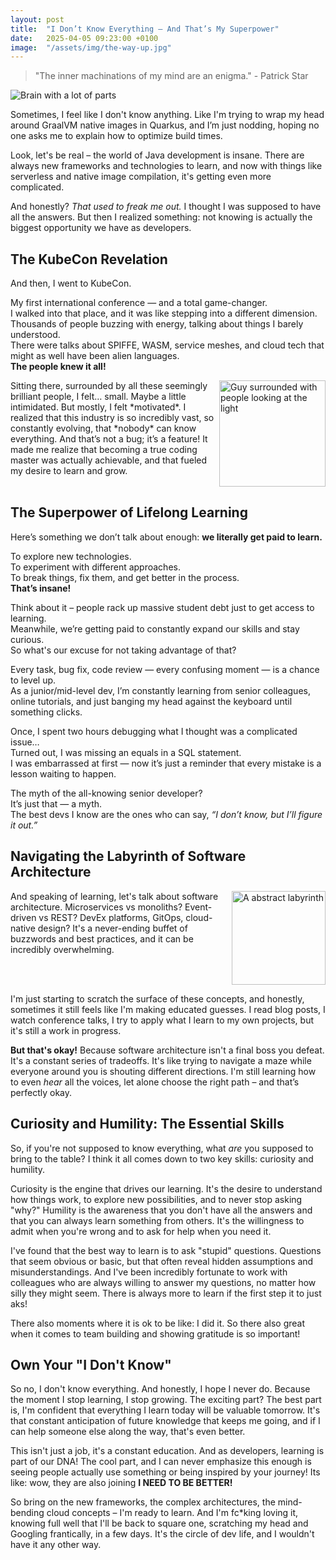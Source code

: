 ```yaml
---
layout: post
title:  "I Don’t Know Everything — And That’s My Superpower"
date:   2025-04-05 09:23:00 +0100
image:  "/assets/img/the-way-up.jpg"
---
```

> "The inner machinations of my mind are an enigma." - Patrick Star

<img src="{{ '/assets/img/brain.jpg' | prepend: site.baseurl }}" alt="Brain with a lot of parts">

Sometimes, I feel like I don't know anything. 
Like I'm trying to wrap my head around GraalVM native images in Quarkus, and I’m just nodding, hoping no one asks me to explain how to optimize build times.

Look, let's be real – the world of Java development is insane. 
There are always new frameworks and technologies to learn, and now with things like serverless and native image compilation, it's getting even more complicated. 

And honestly? 
_That used to freak me out._ 
I thought I was supposed to have all the answers. 
But then I realized something: not knowing is actually the biggest opportunity we have as developers.

## The KubeCon Revelation
And then, I went to KubeCon.

My first international conference — and a total game-changer.  
I walked into that place, and it was like stepping into a different dimension.  
Thousands of people buzzing with energy, talking about things I barely understood.  
There were talks about SPIFFE, WASM, service meshes, and cloud tech that might as well have been alien languages.  
**The people knew it all!**

<p style="display: flex">
Sitting there, surrounded by all these seemingly brilliant people, I felt… small. 
Maybe a little intimidated. 
But mostly, I felt *motivated*. 
I realized that this industry is so incredibly vast, so constantly evolving, that *nobody* can know everything. 
And that’s not a bug; it’s a feature!
It made me realize that becoming a true coding master was actually achievable, and that fueled my desire to learn and grow.
<img src="{{ '/assets/img/kubecon-revelation.jpg' | prepend: site.baseurl }}" alt="Guy surrounded with people looking at the light" style="height: 170px">
</p>

## The Superpower of Lifelong Learning
Here’s something we don’t talk about enough: **we literally get paid to learn.**

To explore new technologies.  
To experiment with different approaches.  
To break things, fix them, and get better in the process.  
**That’s insane!**

Think about it – people rack up massive student debt just to get access to learning.  
Meanwhile, we’re getting paid to constantly expand our skills and stay curious.  
So what's our excuse for not taking advantage of that?

Every task, bug fix, code review — every confusing moment — is a chance to level up.  
As a junior/mid-level dev, I’m constantly learning from senior colleagues, online tutorials, and just banging my head against the keyboard until something clicks.

Once, I spent two hours debugging what I thought was a complicated issue…  
Turned out, I was missing an equals in a SQL statement.  
I was embarrassed at first — now it’s just a reminder that every mistake is a lesson waiting to happen.

The myth of the all-knowing senior developer?  
It’s just that — a myth.  
The best devs I know are the ones who can say, *“I don’t know, but I’ll figure it out.”*

## Navigating the Labyrinth of Software Architecture
<p style="display: flex">
And speaking of learning, let's talk about software architecture. 
Microservices vs monoliths? 
Event-driven vs REST? 
DevEx platforms, GitOps, cloud-native design? 
It's a never-ending buffet of buzzwords and best practices, and it can be incredibly overwhelming.
<img src="{{ '/assets/img/labyrinth.jpg' | prepend: site.baseurl }}" alt="A abstract labyrinth" style="height: 150px">
</p>

I'm just starting to scratch the surface of these concepts, and honestly, sometimes it still feels like I'm making educated guesses. 
I read blog posts, I watch conference talks, I try to apply what I learn to my own projects, but it's still a work in progress.

**But that's okay!** 
Because software architecture isn't a final boss you defeat. 
It's a constant series of tradeoffs. 
It's like trying to navigate a maze while everyone around you is shouting different directions. 
I'm still learning how to even *hear* all the voices, let alone choose the right path – and that’s perfectly okay.

## Curiosity and Humility: The Essential Skills
So, if you're not supposed to know everything, what *are* you supposed to bring to the table? 
I think it all comes down to two key skills: curiosity and humility.

Curiosity is the engine that drives our learning. 
It's the desire to understand how things work, to explore new possibilities, and to never stop asking "why?" 
Humility is the awareness that you don't have all the answers and that you can always learn something from others. 
It's the willingness to admit when you're wrong and to ask for help when you need it.

I've found that the best way to learn is to ask "stupid" questions. 
Questions that seem obvious or basic, but that often reveal hidden assumptions and misunderstandings. 
And I've been incredibly fortunate to work with colleagues who are always willing to answer my questions, no matter how silly they might seem. 
There is always more to learn if the first step it to just aks!

There also moments where it is ok to be like: I did it. 
So there also great when it comes to team building and showing gratitude is so important!

## Own Your "I Don't Know"
So no, I don't know everything. 
And honestly, I hope I never do. 
Because the moment I stop learning, I stop growing. 
The exciting part? 
The best part is, I'm confident that everything I learn today will be valuable tomorrow. 
It's that constant anticipation of future knowledge that keeps me going, and if I can help someone else along the way, that's even better.

This isn't just a job, it's a constant education. 
And as developers, learning is part of our DNA!
The cool part, and I can never emphasize this enough is seeing people actually use something or being inspired by your journey! 
Its like: wow, they are also joining **I NEED TO BE BETTER!**

So bring on the new frameworks, the complex architectures, the mind-bending cloud concepts – I'm ready to learn. 
And I'm fc*king loving it, knowing full well that I'll be back to square one, scratching my head and Googling frantically, in a few days. 
It's the circle of dev life, and I wouldn't have it any other way.